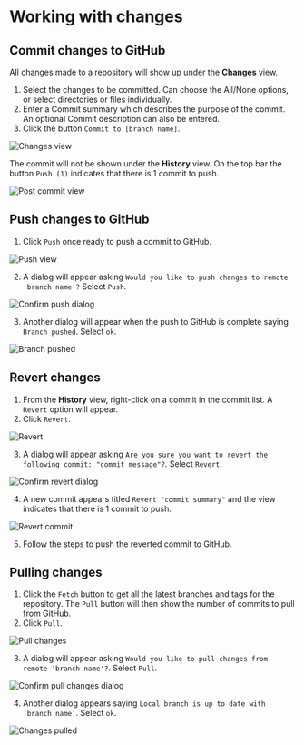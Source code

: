 # Working with changes

## Commit changes to GitHub

All changes made to a repository will show up under the **Changes** view.

1. Select the changes to be committed. Can choose the All/None options, or select directories or files individually.
2. Enter a Commit summary which describes the purpose of the commit. An optional Commit description can also be entered.
3. Click the button `Commit to [branch name]`.
<img src="images/changes-view.png" alt="Changes view"/>

The commit will not be shown under the **History** view. On the top bar the button `Push (1)` indicates that there is 1 commit to push.

<img src="images/post-commit-view.png" alt="Post commit view"/>

## Push changes to GitHub

1. Click `Push` once ready to push a commit to GitHub.
<img src="images/push-view.png" alt="Push view"/>

2. A dialog will appear asking `Would you like to push changes to remote 'branch name'?` Select `Push`.
<img src="images/confirm-push-changes.png" alt="Confirm push dialog"/>

3. Another dialog will appear when the push to GitHub is complete saying `Branch pushed`. Select `ok`.
<img src="images/success-push-changes.png" alt="Branch pushed"/>

##  Revert changes

1. From the **History** view, right-click on a commit in the commit list. A `Revert` option will appear.
2. Click `Revert`.
<img src="images/revert.png" alt="Revert"/>

3. A dialog will appear asking `Are you sure you want to revert the following commit: "commit message"?`. Select `Revert`.
<img src="images/confirm-revert.png" alt="Confirm revert dialog"/>

4. A new commit appears titled `Revert "commit summary"` and the view indicates that there is 1 commit to push.
<img src="images/revert-commit.png" alt="Revert commit"/>

5. Follow the steps to push the reverted commit to GitHub.

## Pulling changes

1. Click the `Fetch` button to get all the latest branches and tags for the repository. The `Pull` button will then show the number of commits to pull from GitHub.
2. Click `Pull`.
<img src="images/pull-view.png" alt="Pull changes"/>

3. A dialog will appear asking `Would you like to pull changes from remote 'branch name'?`. Select `Pull`.
<img src="images/confirm-pull-changes.png" alt="Confirm pull changes dialog"/>

4. Another dialog appears saying `Local branch is up to date with 'branch name'`. Select `ok`. 
<img src="images/success-pull-changes.png" alt="Changes pulled"/>


